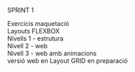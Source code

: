 SPRINT 1

Exercicis maquetació  
Layouts FLEXBOX   
Nivells 1 - estrutura  
Nivell 2 - web  
Nivell 3 - web amb animacions  
versió web en Layout GRID en preparació 
